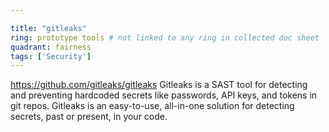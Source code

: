 ```yaml
---

title: "gitleaks"
ring: prototype tools # not linked to any ring in collected doc sheet
quadrant: fairness
tags: ['Security']
---
```

https://github.com/gitleaks/gitleaks
Gitleaks is a SAST tool for detecting and preventing hardcoded secrets like passwords, API keys, and tokens in git repos. Gitleaks is an easy-to-use, all-in-one solution for detecting secrets, past or present, in your code.
